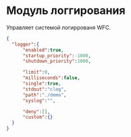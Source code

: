 # Модуль логгирования 

Управляет системой логиррованя WFC. 

```json
{
  "logger":{
      "enabled":true,
      "startup_priority":-1000,
      "shutdown_priority":1000,

      "limit":0,
      "milliseconds":false,
      "single":true,
      "stdout":"clog",
      "path":"./demo",
      "syslog":"",

      "deny":[],
      "custom":{}
  }
}
```

